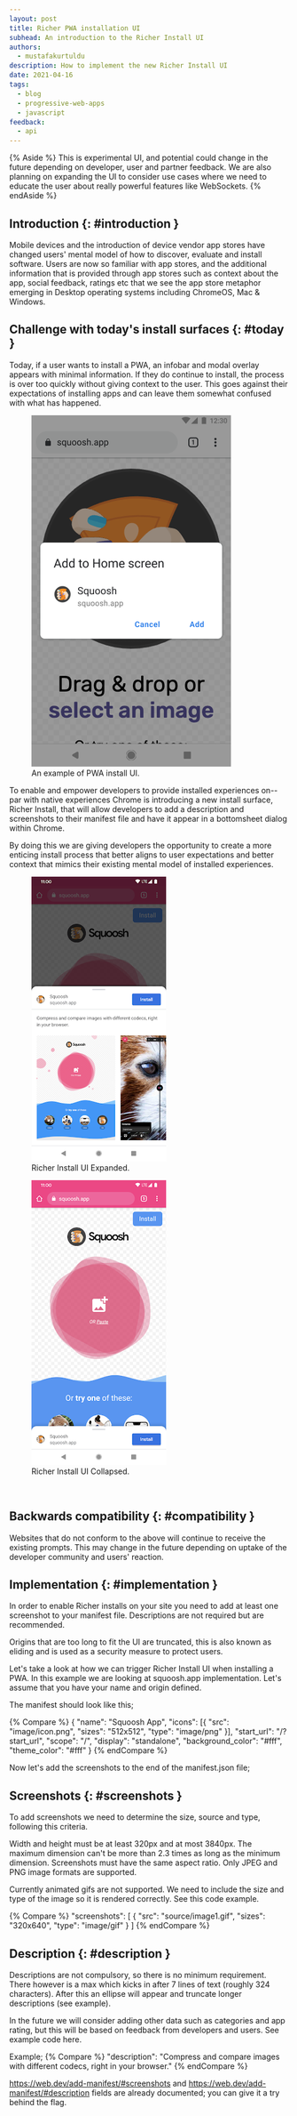 ```yaml
---
layout: post
title: Richer PWA installation UI
subhead: An introduction to the Richer Install UI
authors:
  - mustafakurtuldu
description: How to implement the new Richer Install UI
date: 2021-04-16
tags:
  - blog
  - progressive-web-apps
  - javascript
feedback:
  - api
---
```


{% Aside %}
This is experimental UI, and potential could change in the future depending on developer, user and partner feedback. We are also planning on expanding the UI to consider use cases where we need to educate the user about  really powerful features like WebSockets. 
{% endAside %}

## Introduction {: #introduction }
Mobile devices and the introduction of device vendor app stores have changed users' mental model of how to discover, evaluate and install software. Users are now so familiar with app stores, and the additional information that is provided through app stores such as context about the app, social feedback, ratings etc that we see the app store metaphor emerging in Desktop operating systems including ChromeOS, Mac & Windows. 


## Challenge with today's install surfaces {: #today }
Today, if a user wants to install a PWA, an infobar and modal overlay appears with minimal information. If they do continue to install, the process is over too quickly without giving context to the user. This goes against their expectations of installing apps and can leave them somewhat confused with what has happened.  

<figure class="w-figure w-figure">
  <img src="standard-pwa-install.png" alt=" An example of PWA install UI.">
  <figcaption class="w-figcaption">
   An example of PWA install UI.
  </figcaption>
</figure>

To enable and empower developers to provide installed experiences on--par with native experiences Chrome is introducing a new install surface, Richer Install, that will allow developers to add a description and screenshots to their manifest file and have it appear in a bottomsheet dialog within Chrome. 

By doing this we are giving developers the opportunity to create a more enticing install process that better aligns to user expectations and better context that mimics their existing mental model of installed experiences. 


<div class="w-columns">
  <figure class="w-figure">
    <img src="richer-install-squoosh01.png"
        alt="Richer Install UI Expanded">
    <figcaption class="w-figcaption">
      Richer Install UI Expanded.
    </figcaption>
  </figure>
  <figure class="w-figure">
    <img src="richer-install-squoosh02.png"
        alt="Richer Install UI Collapsed">
    <figcaption class="w-figcaption">
      Richer Install UI Collapsed.
    </figcaption>
  </figure>
</div>

<div class="w-clearfix">&nbsp;</div>


## Backwards compatibility {: #compatibility }
Websites that do not conform to the above will continue to receive the existing prompts. This may change in the future depending on uptake of the developer community and users' reaction.  

## Implementation {: #implementation }
In order to enable Richer installs on your site you need to add at least one screenshot to your manifest file. Descriptions are not required but are recommended. 

Origins that are too long to fit the UI are truncated, this is also known as eliding and is used as a security measure to protect users. 

Let's take a look at how we can trigger Richer Install UI when installing a PWA. In this example we are looking at squoosh.app implementation. Let's assume that you have your name and origin defined.

The manifest should look like this; 

{% Compare %}
{
"name": "Squoosh App",
"icons": [{
"src": "image/icon.png",
      "sizes": "512x512",
      "type": "image/png"
    }],
"start_url": "/?start_url",
"scope": "/",
"display": "standalone",
"background_color": "#fff",
"theme_color": "#fff"
}
{% endCompare %}

Now let's add the screenshots to the end of the manifest.json file; 

## Screenshots {: #screenshots }
To add screenshots we need to determine the size, source and type, following this criteria. 

Width and height must be at least 320px and at most 3840px.
The maximum dimension can't be more than 2.3 times as long as the minimum dimension.
Screenshots must have the same aspect ratio.
Only JPEG and PNG image formats are supported.

Currently animated gifs are not supported. We need to include the size and type of the image so it is rendered correctly. See this code example.

{% Compare %}
"screenshots": [
    {
     "src": "source/image1.gif",
      "sizes": "320x640",
      "type": "image/gif"
    }
]
{% endCompare %}


## Description {: #description }
Descriptions are not compulsory, so there is no minimum requirement. There however is a max which kicks in after 7 lines of text (roughly 324 characters). After this an ellipse will appear and truncate longer descriptions (see example). 

In the future we will consider adding other data such as categories and app rating, but this will be based on feedback from developers and users. See example code here.

Example; 
{% Compare %}
"description": "Compress and compare images with different codecs, right in your browser."
{% endCompare %}



https://web.dev/add-manifest/#screenshots and https://web.dev/add-manifest/#description fields are already documented; you can give it a try behind the flag.

